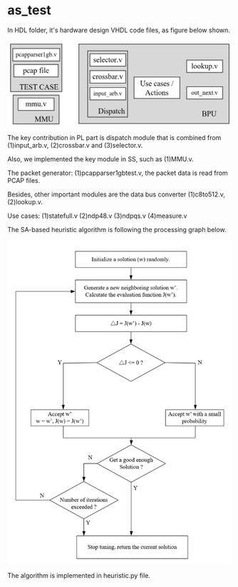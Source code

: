 # as_test

In HDL folder, it's hardware design VHDL code files, as figure below shown.

![image](https://github.com/qiaosiyi/qiaosiyi.github.io/blob/master/figs/bpu.png)

The key contribution in PL part is dispatch module that is combined from (1)input_arb.v, (2)crossbar.v and (3)selector.v.

Also, we implemented the key module in SS, such as (1)MMU.v.

The packet generator: (1)pcapparser1gbtest.v, the packet data is read from PCAP files.

Besides, other important modules are the data bus converter (1)c8to512.v, (2)lookup.v.

Use cases: (1)statefull.v (2)ndp48.v (3)ndpqs.v (4)measure.v




The SA-based heuristic algorithm is following the processing graph below.

![image](https://github.com/qiaosiyi/qiaosiyi.github.io/blob/master/figs/saprocess.png)

The algorithm is implemented in heuristic.py file.

